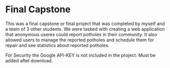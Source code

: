 # Final Capstone

This was a final capstone or final project that was completed by myself and a team of 3 other students. We were tasked with creating a web application that anonymous useres could report potholes in their community. It also allowed users to manage the reported potholes and schedule them for repair and see statistics about reported potholes.

For Security the Google API-KEY is not included in the project. Must be added aftet download.
